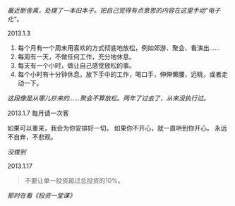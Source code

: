 *最近断舍离，处理了一本旧本子。把自己觉得有点意思的内容在这里手动“电子化”。*

2013.1.3
1. 每个月有一个周末用喜欢的方式彻底地放松，例如郊游、聚会、看演出……
2. 每周有一天，不做任何工作，充分地休息。
3. 每天有一个小时，做让自己感觉放松的事。
4. 每个小时有十分钟休息，放下手中的工作，喝口手，伸伸懒腰，远眺，或者走动一下。

*这段像是从哪儿抄来的……聚会不算放松。两年了过去了，从来没执行过。*

2013.1.7
每月请一次客

如果可以重来，我会为你安排好一切。
如果你不开心，就一直哄到你开心。
永远不自弃，不悲观。

*没做到*

2013.1.17
>不要让单一投资超过总投资的10%。

*那时在看《投资一堂课》*
